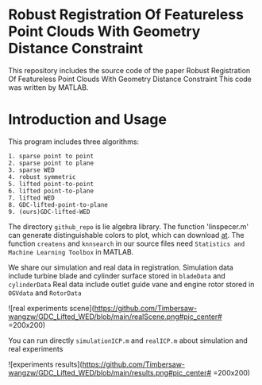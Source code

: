 
# Robust Registration Of Featureless Point Clouds  With Geometry Distance Constraint
This repository includes the source code of the paper Robust Registration Of Featureless Point Clouds With Geometry Distance Constraint
This code was written by MATLAB.
# Introduction and Usage
This program includes three algorithms:
```
1. sparse point to point
2. sparse point to plane
3. sparse WED
4. robust symmetric
5. lifted point-to-point 
6. lifted point-to-plane 
7. lifted WED 
8. GDC-lifted-point-to-plane
9. (ours)GDC-lifted-WED
```
The directory `github_repo` is lie algebra library. 
The function 'linspecer.m' can generate distinguishable colors to plot, which can download [at](https://ww2.mathworks.cn/matlabcentral/fileexchange/42673-beautiful-and-distinguishable-line-colors-colormap). 
The function `createns` and `knnsearch` in our source files need `Statistics and Machine Learning Toolbox` in MATLAB.

We share our simulation and real data in registration.
Simulation data include turbine blade  and cylinder surface stored in `bladeData` and `cylinderData`
Real data include outlet guide vane  and engine rotor stored in `OGVdata` and `RotorData`


![real experiments scene](https://github.com/Timbersaw-wangzw/GDC_Lifted_WED/blob/main/realScene.png#pic_center# =200x200)

You can run directly `simulationICP.m` and `realICP.m` about simulation and real experiments 



![experiments results](https://github.com/Timbersaw-wangzw/GDC_Lifted_WED/blob/main/results.png#pic_center# =200x200)